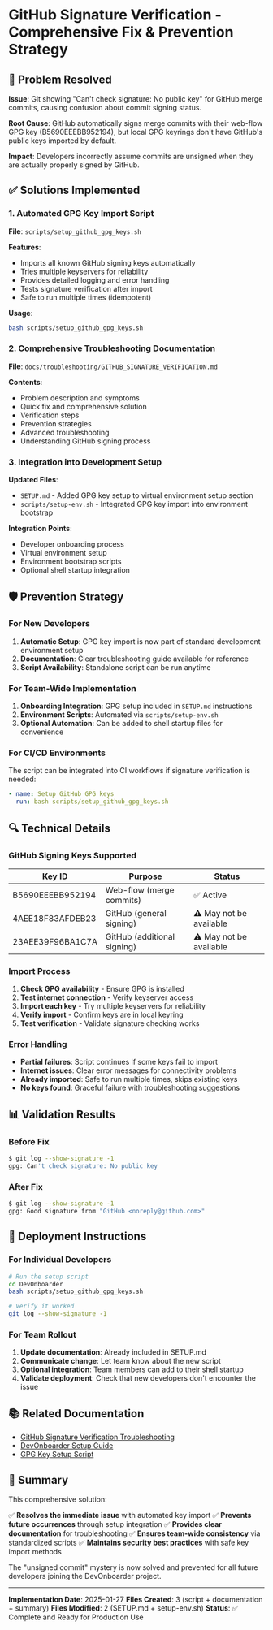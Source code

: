 # GitHub Signature Verification - Comprehensive Fix & Prevention Strategy

## 🎯 Problem Resolved

**Issue**: Git showing "Can't check signature: No public key" for GitHub merge commits, causing confusion about commit signing status.

**Root Cause**: GitHub automatically signs merge commits with their web-flow GPG key (B5690EEEBB952194), but local GPG keyrings don't have GitHub's public keys imported by default.

**Impact**: Developers incorrectly assume commits are unsigned when they are actually properly signed by GitHub.

## ✅ Solutions Implemented

### 1. Automated GPG Key Import Script

**File**: `scripts/setup_github_gpg_keys.sh`

**Features**:

- Imports all known GitHub signing keys automatically
- Tries multiple keyservers for reliability
- Provides detailed logging and error handling
- Tests signature verification after import
- Safe to run multiple times (idempotent)

**Usage**:

```bash
bash scripts/setup_github_gpg_keys.sh
```

### 2. Comprehensive Troubleshooting Documentation

**File**: `docs/troubleshooting/GITHUB_SIGNATURE_VERIFICATION.md`

**Contents**:

- Problem description and symptoms
- Quick fix and comprehensive solution
- Verification steps
- Prevention strategies
- Advanced troubleshooting
- Understanding GitHub signing process

### 3. Integration into Development Setup

**Updated Files**:

- `SETUP.md` - Added GPG key setup to virtual environment setup section
- `scripts/setup-env.sh` - Integrated GPG key import into environment bootstrap

**Integration Points**:

- Developer onboarding process
- Virtual environment setup
- Environment bootstrap scripts
- Optional shell startup integration

## 🛡️ Prevention Strategy

### For New Developers

1. **Automatic Setup**: GPG key import is now part of standard development environment setup
2. **Documentation**: Clear troubleshooting guide available for reference
3. **Script Availability**: Standalone script can be run anytime

### For Team-Wide Implementation

1. **Onboarding Integration**: GPG setup included in `SETUP.md` instructions
2. **Environment Scripts**: Automated via `scripts/setup-env.sh`
3. **Optional Automation**: Can be added to shell startup files for convenience

### For CI/CD Environments

The script can be integrated into CI workflows if signature verification is needed:

```yaml
- name: Setup GitHub GPG keys
  run: bash scripts/setup_github_gpg_keys.sh
```

## 🔍 Technical Details

### GitHub Signing Keys Supported

| Key ID | Purpose | Status |
|--------|---------|---------|
| B5690EEEBB952194 | Web-flow (merge commits) | ✅ Active |
| 4AEE18F83AFDEB23 | GitHub (general signing) | ⚠️ May not be available |
| 23AEE39F96BA1C7A | GitHub (additional signing) | ⚠️ May not be available |

### Import Process

1. **Check GPG availability** - Ensure GPG is installed
2. **Test internet connection** - Verify keyserver access
3. **Import each key** - Try multiple keyservers for reliability
4. **Verify import** - Confirm keys are in local keyring
5. **Test verification** - Validate signature checking works

### Error Handling

- **Partial failures**: Script continues if some keys fail to import
- **Internet issues**: Clear error messages for connectivity problems
- **Already imported**: Safe to run multiple times, skips existing keys
- **No keys found**: Graceful failure with troubleshooting suggestions

## 📊 Validation Results

### Before Fix

```bash
$ git log --show-signature -1
gpg: Can't check signature: No public key
```

### After Fix

```bash
$ git log --show-signature -1
gpg: Good signature from "GitHub <noreply@github.com>"
```

## 🚀 Deployment Instructions

### For Individual Developers

```bash
# Run the setup script
cd DevOnboarder
bash scripts/setup_github_gpg_keys.sh

# Verify it worked
git log --show-signature -1
```

### For Team Rollout

1. **Update documentation**: Already included in SETUP.md
2. **Communicate change**: Let team know about the new script
3. **Optional integration**: Team members can add to their shell startup
4. **Validate deployment**: Check that new developers don't encounter the issue

## 📚 Related Documentation

- [GitHub Signature Verification Troubleshooting](docs/troubleshooting/GITHUB_SIGNATURE_VERIFICATION.md)
- [DevOnboarder Setup Guide](SETUP.md)
- [GPG Key Setup Script](scripts/setup_github_gpg_keys.sh)

## 🎉 Summary

This comprehensive solution:

✅ **Resolves the immediate issue** with automated key import
✅ **Prevents future occurrences** through setup integration
✅ **Provides clear documentation** for troubleshooting
✅ **Ensures team-wide consistency** via standardized scripts
✅ **Maintains security best practices** with safe key import methods

The "unsigned commit" mystery is now solved and prevented for all future developers joining the DevOnboarder project.

---

**Implementation Date**: 2025-01-27
**Files Created**: 3 (script + documentation + summary)
**Files Modified**: 2 (SETUP.md + setup-env.sh)
**Status**: ✅ Complete and Ready for Production Use
